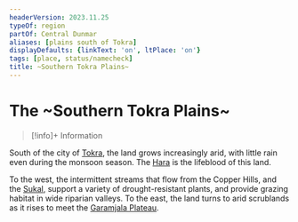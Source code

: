 ```yaml
---
headerVersion: 2023.11.25
typeOf: region
partOf: Central Dunmar
aliases: [plains south of Tokra]
displayDefaults: {linkText: 'on', ltPlace: 'on'}
tags: [place, status/namecheck]
title: ~Southern Tokra Plains~
---
```

# The ~Southern Tokra Plains~
>[!info]+ Information
> 
>> 

South of the city of [Tokra](<../realms/dunmar/central-dunmar/tokra/tokra.md>), the land grows increasingly arid, with little rain even during the monsoon season. The [Hara](<../rivers/hara-watershed/hara.md>) is the lifeblood of this land. 

To the west, the intermittent streams that flow from the Copper Hills, and the [Sukal](<../rivers/hara-watershed/sukal.md>), support a variety of drought-resistant plants, and provide grazing habitat in wide riparian valleys. To the east, the land turns to arid scrublands as it rises to meet the [Garamjala Plateau](<../garamjala-plateau/garamjala-plateau.md>). 